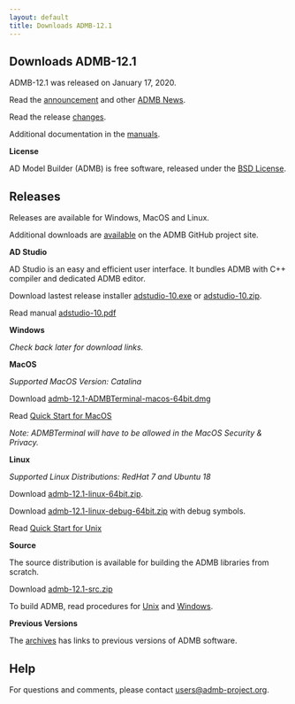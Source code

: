 ```yaml
---
layout: default
title: Downloads ADMB-12.1
---
```


Downloads ADMB-12.1
-------------------

ADMB-12.1 was released on January 17, 2020.

Read the [announcement](http://www.admb-project.org/2020/01/17/ADMB-12.1-release.html) and other [ADMB News](http://www.admb-project.org/news/).

Read the release [changes](https://github.com/admb-project/admb/blob/master/CHANGES.md).

Additional documentation in the [manuals](http://www.admb-project.org/docs/manuals/).


**License**

AD Model Builder (ADMB) is free software, released under the [BSD License](https://raw.githubusercontent.com/admb-project/admb/master/LICENSE.txt).


Releases
--------

Releases are available for Windows, MacOS and Linux. 

Additional downloads are [available](https://github.com/admb-project/admb/releases/tag/admb-12.1/) on the ADMB GitHub project site.

**AD Studio**

AD Studio is an easy and efficient user interface. It bundles ADMB with C++ compiler and dedicated ADMB editor.

Download lastest release installer [adstudio-10.exe](https://github.com/admb-project/adstudio/releases/download/1.0/adstudio-10.exe) or 
[adstudio-10.zip](https://github.com/admb-project/adstudio/releases/download/1.0/adstudio-10.zip).

Read manual [adstudio-10.pdf](https://github.com/admb-project/adstudio/releases/download/1.0/adstudio-10.pdf)

**Windows**

_Check back later for download links._

<!--
Download [admb-12.1-windows-64bit.zip](https://github.com/admb-project/admb/releases/download/admb-12.1/admb-12.1-windows-64bit.zip)

Read [Quick Start for Windows](https://github.com/admb-project/admb/blob/master/docs/install/QuickStartWindows.md)
-->

**MacOS**

_Supported MacOS Version: Catalina_

Download [admb-12.1-ADMBTerminal-macos-64bit.dmg](https://github.com/admb-project/admb/releases/download/admb-12.1/admb-12.1-ADMBTerminal-macos-64bit.dmg)

Read [Quick Start for MacOS](https://github.com/admb-project/admb/blob/master/docs/install/QuickStartMacOS.md)

_Note: ADMBTerminal will have to be allowed in the MacOS Security & Privacy._

**Linux**

_Supported Linux Distributions: RedHat 7 and Ubuntu 18_

Download [admb-12.1-linux-64bit.zip](https://github.com/admb-project/admb/releases/download/admb-12.1/admb-12.1-linux-64bit.zip).

Download [admb-12.1-linux-debug-64bit.zip](https://github.com/admb-project/admb/releases/download/admb-12.1/admb-12.1-linux-debug-64bit.zip) with debug symbols.

Read [Quick Start for Unix](https://github.com/admb-project/admb/blob/master/docs/install/QuickStartUnix.md)

**Source**

The source distribution is available for building the ADMB libraries from scratch.

Download [admb-12.1-src.zip](https://github.com/admb-project/admb/releases/download/admb-12.1/admb-12.1-src.zip)

To build ADMB, read procedures for [Unix]() and [Windows]().

**Previous Versions**

The [archives](http://www.admb-project.org/downloads/archives.html) has links to previous versions of ADMB software.

<!--
Statistics
----------
See [Download Counts](http://www.admb-project.org/downloads/counts.html)
-->

Help
----
For questions and comments, please contact users@admb-project.org.
